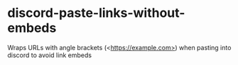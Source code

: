 # discord-paste-links-without-embeds
Wraps URLs with angle brackets (&lt;https://example.com>) when pasting into discord to avoid link embeds
